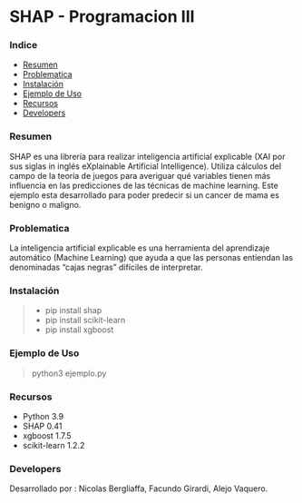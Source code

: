 # SHAP - Programacion III

### Indice
- [Resumen](https://github.com/facugirardi/shap-prog3/blob/main/README.md#resumen)
- [Problematica](https://github.com/facugirardi/shap-prog3/blob/main/README.md#problematica)
- [Instalación](https://github.com/facugirardi/shap-prog3/blob/main/README.md#instalación)
- [Ejemplo de Uso](https://github.com/facugirardi/shap-prog3/blob/main/README.md#ejemplo-de-uso)
- [Recursos](https://github.com/facugirardi/shap-prog3/blob/main/README.md#recursos)
- [Developers](https://github.com/facugirardi/shap-prog3/blob/main/README.md#developers)


### Resumen
SHAP es una librería para realizar inteligencia artificial explicable (XAI por sus siglas in inglés eXplainable Artificial Intelligence). Utiliza cálculos del campo de la teoría de juegos para averiguar qué variables tienen más influencia en las predicciones de las técnicas de machine learning.
Este ejemplo esta desarrollado para poder predecir si un cancer de mama es benigno o maligno.

### Problematica
La inteligencia artificial explicable es una herramienta del aprendizaje automático (Machine Learning) que ayuda a que las personas entiendan las denominadas “cajas negras” difíciles de interpretar.


### Instalación
> - pip install shap
> - pip install scikit-learn
> - pip install xgboost


### Ejemplo de Uso
> python3 ejemplo.py


### Recursos
- Python 3.9
- SHAP 0.41
- xgboost 1.7.5
- scikit-learn 1.2.2


### Developers
Desarrollado por : Nicolas Bergliaffa, Facundo Girardi, Alejo Vaquero.